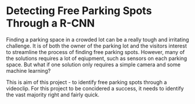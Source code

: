 # Detecting Free Parking Spots Through a R-CNN

Finding a parking space in a crowded lot can be a really tough and irritating challenge. 
It is of both the owner of the parking lot and the visitors interest to streamline the process of finding free parking spots. 
However, many of the solutions requires a lot of eqiupment, such as sensors on each parking space. But what if one solution only requires a simple camera and some machine learning? 

This is aim of this project - to identify free parking spots through a videoclip. For this project to be concidered a success, it needs to identify the vast majority right and fairly quick.

